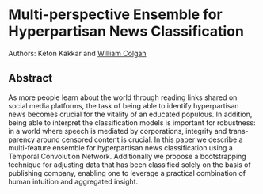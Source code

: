 # Multi-perspective Ensemble for Hyperpartisan News Classification

Authors: Keton Kakkar and [William Colgan](https://github.com/colganwi)

## Abstract
As more people learn about the world through reading links shared on social media platforms, the task of being able to identify hyperpartisan news becomes crucial for the vitality of an educated populous. In addition, being able to interpret the classification models is important for robustness: in a world where speech is mediated by corporations, integrity and trans- parency around censored content is crucial. In this paper we describe a multi-feature ensemble for hyperpartisan news classification using a Temporal Convolution Network. Additionally we propose a bootstrapping technique for adjusting data that has been classified solely on the basis of publishing company, enabling one to leverage a practical combination of human intuition and aggregated insight.
